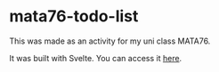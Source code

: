 # mata76-todo-list
This was made as an activity for my uni class MATA76.

It was built with Svelte. You can access it [here](https://viniciusth.github.io/mata76-todo-list/).